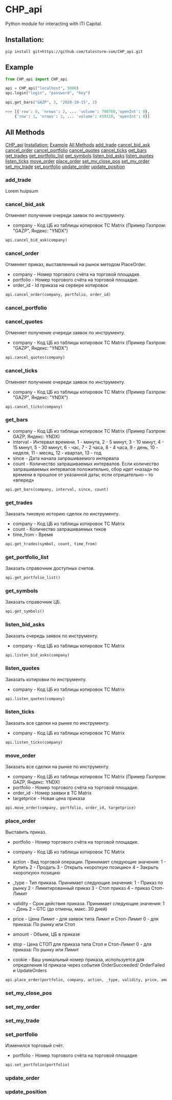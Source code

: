 # CHP_api

Python module for interacting with ITI Capital.

## Installation:
`pip install git+https://github.com/talestorm-com/CHP_api.git`

## Example
```python
from CHP_api import CHP_api

api = CHP_api("localhost", 5000)
api.login("login", "password", "key")

api.get_bars("GAZP", 3, "2020-10-15", 2)

>>> [{'row': 0, 'nrows': 2, ... 'volume': 790760,'openInt': 0}, 
    {'row': 1, 'nrows': 2, ... 'volume': 439310, 'openInt': 0}]
```

## All Methods
[CHP_api](#chp_api)
[Installation:](#installation)
[Example](#example)
[All Methods](#all-methods)
[add_trade](#add_trade)
[cancel_bid_ask](#cancel_bid_ask)
[cancel_order](#cancel_order)
[cancel_portfolio](#cancel_portfolio)
[cancel_quotes](#cancel_quotes)
[cancel_ticks](#cancel_ticks)
[get_bars](#get_bars)
[get_trades](#get_trades)
[get_portfolio_list](#get_portfolio_list)
[get_symbols](#get_symbols)
[listen_bid_asks](#listen_bid_asks)
[listen_quotes](#listen_quotes)
[listen_ticks](#listen_ticks)
[move_order](#move_order)
[place_order](#place_order)
[set_my_close_pos](#set_my_close_pos)
[set_my_order](#set_my_order)
[set_my_trade](#set_my_trade)
[set_portfolio](#set_portfolio)
[update_order](#update_order)
[update_position](#update_position)


### add_trade
Lorem huipsum

### cancel_bid_ask
Отменяет получение очереди заявок по инструменту.
* company - Код ЦБ из таблицы котировок TC Matrix (Пример Газпром: "GAZP", Яндекс: "YNDX")
```python
api.cancel_bid_ask(company)
```
### cancel_order
Отменяет приказ, выставленный на рынок методом PlaceOrder.
* company - Номер торгового счёта на торговой площадке.
* portfolio - Номер торгового счёта на торговой площадке.
* order_id - Id приказа на сервере котировок
```python
api.cancel_order(company, portfolio, order_id)
```
### cancel_portfolio      

### cancel_quotes
Отменяет получение очереди заявок по инструменту.
* company - Код ЦБ из таблицы котировок TC Matrix (Пример Газпром: "GAZP", Яндекс: "YNDX")
```python
api.cancel_quotes(company)
```
### cancel_ticks
Отменяет получение очереди заявок по инструменту.
* company - Код ЦБ из таблицы котировок TC Matrix (Пример Газпром: "GAZP", Яндекс: "YNDX")
```python
api.cancel_ticks(company)
```
### get_bars
- company - Код ЦБ из таблицы котировок TC Matrix (Пример Газпром: GAZP, Яндекс: YNDX)
- interval - Интервал времени.
    1 - минута,
    2 - 5 минут,
    3 - 10 минут,
    4 - 15 минут,
    5 - 30 минут,
    6 - час,
    7 - 2 часа,
    8 - 4 часа,
    9 - день,
    10 - неделя,
    11 - месяц,
    12 - квартал,
    13 - год
- since - Дата начала запрашиваемого интервала
- count - Количество запрашиваемых интервалов. Если количество
    запрашиваемых интервалов положительно, сбор идет
    «назад» по времени в прошлое от указанной даты; если
    отрицательно – то «вперед»
```python
api.get_bars(company, interval, since, count)
```

### get_trades
Заказать тиковую историю сделок по инструменту. 
- company - Код ЦБ из таблицы котировок TC Matrix 
- count - Количество запрашиваемых тиков
- time_from - Время
```python
api.get_trades(symbol, count, time_from)
```

### get_portfolio_list
Заказать справочник доступных счетов.
```python
api.get_portfolio_list()
```

### get_symbols
Заказать справочник ЦБ.
```python
api.get_symbols()
```
### listen_bid_asks
Заказать очередь заявок по инструменту.
- company - Код ЦБ из таблицы котировок TC Matrix
```python
api.listen_bid_asks(company)
```
### listen_quotes
Заказать котировки по инструменту.
- company - Код ЦБ из таблицы котировок TC Matrix
```python
api.listen_quotes(company)
```
### listen_ticks
Заказать все сделки на рынке по инструменту.
- company - Код ЦБ из таблицы котировок TC Matrix
```python
api.listen_ticks(company)
```
### move_order
Заказать все сделки на рынке по инструменту.
- company - Код ЦБ из таблицы котировок TC Matrix (Пример Газпром: GAZP, Яндекс: YNDX)
- portfolio - Номер торгового счёта на торговой площадке.
- order_id - Номер заявки в ТС Matrix
- targetprice - Новая цена приказа
```python
api.move_order(company, portfolio, order_id, targetprice)
```
### place_order
Выставить приказ. 
- portfolio - Номер торгового счёта на торговой площадке.

- company - Код ЦБ из таблицы котировок TC Matrix

- action - Вид торговой операции. Принимает следующие значения:
            1 - Купить
            2 - Продать
            3 - Открыть «короткую позицию»
            4 – Закрыть «короткую» позицию
- _type - Тип приказа. Принимает следующие значения:
            1 - Приказ по рынку
            2 - Лимитированный приказ
            3 - Стоп приказ
            4 – приказ Стоп-Лимит

- validity - Срок действия приказа. Принимает следующие значения:
            1 - День
            2 – GTC (до отмены, макс. 30 дней)

- price - Цена Лимит - для заявок типа Лимит и Стоп-Лимит
            0 - для приказа: По рынку или Стоп

- amount - Объем, ЦБ в приказе

- stop - Цена СТОП для приказа типа Стоп и Стоп-Лимит
            0 - для приказа: По рынку или Лимит

- cookie - Ваш уникальный номер приказа, используется для
            определения Id приказа через события OrderSucceeded/
            OrderFailed и UpdateOrders
```python
api.place_order(portfolio, company, action, _type, validity, price, amount, stop, cookie):
```
### set_my_close_pos

### set_my_order

### set_my_trade

### set_portfolio
Изменился торговый счёт.
- portfolio - Номер торгового счёта на торговой площадке
```python
api.set_portfolio(portfolio)
```
### update_order

### update_position
